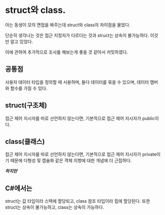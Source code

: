# struct와 class.
아는 동생이 모의 면접을 봐주는데 struct와 class의 차이점을 물었다.

단순히 생각나는 것은 접근 지정자가 다르다는 것과 struct는 상속이 불가능하다. 이것만 알고 있었다.

이에 관하여 추가적으로 조사를 해보는게 좋을 것 같아서 커밋하였다.

## 공통점
사용자 데이터 타입을 정의할 때 사용하며, 둘다 데이터를 묶을 수 있으며, 데이터 멤버와 함수를 가질 수 있다.

## struct(구조체)
접근 제어 지시자를 따로 선언하지 않는다면, 기본적으로 접근 제어 지시자가 public이다.

## class(클래스)
접근 제어 지시자를 따로 선언하지 않는다면, 기본적으로 접근 제어 지시자가 private이기 때문에 다형성 및 캡슐화 같은 객체 지향에 대한 개념에 더 근접하다.


***하지만***

## C#에서는
struct는 값 타입이라 스택에 할당되고, class 참조 타입이라 힙에 할당된다.
또한 struct는 상속이 불가능하고, class는 상속이 가능하다.



